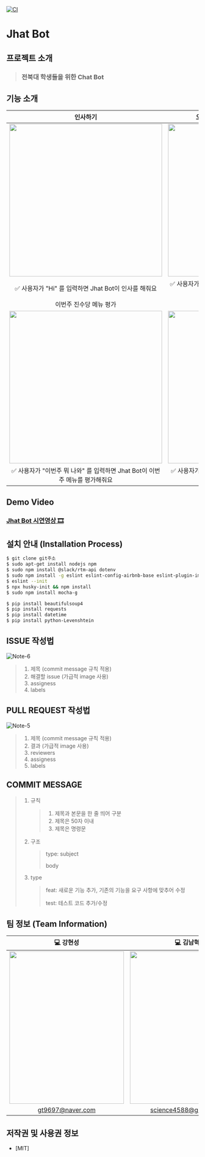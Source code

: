 [![CI](https://github.com/hyeonseongkang/OpenSource_Lecture_project/actions/workflows/feature_test.yml/badge.svg)](https://github.com/hyeonseongkang/OpenSource_Lecture_project/actions/workflows/feature_test.yml)

# Jhat Bot

## 프로젝트 소개

> ### 전북대 학생들을 위한 <b>Chat Bot</b>

## 기능 소개
| 인사하기 | 오늘 진수당 중식 메뉴 안내 및 평가(1)  | 오늘 진수당 중식 메뉴 안내 및 평가(2) |
|:-:|:-:|:-:|
|<img src="https://user-images.githubusercontent.com/68272971/202896729-bfc6ca65-d9f4-4f7d-94fe-7419bba13d7d.png" height=400px width=400px>|<img src="https://user-images.githubusercontent.com/68272971/202897119-0786e822-ce0b-4cb5-9f16-08161550e2ca.png" height=400px width=400px>|<img src="https://user-images.githubusercontent.com/68272971/202896801-7f858fce-9066-45c4-8f73-1a55eed8240c.png" height=400px width=400px>|
| ✅ 사용자가 "Hi" 를 입력하면 Jhat Bot이 인사를 해줘요 | ✅ 사용자가 "오늘 밥 뭐야" 를 입력하면 Jhat Bot이 진수당 중식 메뉴를 알려줘요  | ✅ 오늘이 토, 일요일인 경우는 예외처리 됩니다 |
| 이번주 진수당 메뉴 평가 | 학과 안내  |  |
|<img src="https://user-images.githubusercontent.com/68272971/206699678-ab61bf27-5847-4f62-8126-8761ef8eeabf.png" height=400px width=400px>|<img src="https://user-images.githubusercontent.com/68272971/206699842-6a56cce9-ce6b-4a56-877d-01dd2ce5435c.png" height=400px width=400px>||
| ✅ 사용자가 "이번주 뭐 나와" 를 입력하면 Jhat Bot이 이번주 메뉴를 평가해줘요 | ✅ 사용자가 학과 이름을 입력하면 Jhat Bot이 학과 사무실 위치를 안내해줘요  |    |

## Demo Video

### [Jhat Bot 시연영상 🎞](https://youtu.be/0gSpb_W9Nyk)

## 설치 안내 (Installation Process)

```bash
$ git clone git주소
$ sudo apt-get install nodejs npm
$ sudo npm install @slack/rtm-api dotenv
$ sudo npm install -g eslint eslint-config-airbnb-base eslint-plugin-import
$ eslint --init
$ npx husky-init && npm install
$ sudo npm install mocha-g

$ pip install beautifulsoup4
$ pip install requests
$ pip install datetime
$ pip install python-Levenshtein
```

## ISSUE 작성법

![Note-6](https://user-images.githubusercontent.com/68272971/202899110-dd1c4d08-3f9c-4bf3-8e39-faa5a4749fe8.jpg)

> 1. 제목 (commit message 규칙 적용)
> 2. 해결할 issue (가급적 image 사용)
> 3. assigness
> 4. labels

## PULL REQUEST 작성법

![Note-5](https://user-images.githubusercontent.com/68272971/202899106-fdf07b16-1154-43a6-a8f3-94913732e618.jpg)

> 1. 제목 (commit message 규칙 적용)
> 2. 결과 (가급적 image 사용)
> 3. reviewers
> 4. assigness
> 5. labels

## COMMIT MESSAGE

> 1. 규칙
>    > 1. 제목과 본문을 한 줄 띄어 구분
>    > 2. 제목은 50자 이내
>    > 3. 제목은 명령문
> 2. 구조
>    > type: subject
>    >
>    > body
> 3. type
>    > feat: 새로운 기능 추가, 기존의 기능을 요구 사항에 맞추어 수정
>    >
>    > test: 테스트 코드 추가/수정

## 팀 정보 (Team Information)
| 💻 강현성 | 💻 김남혁 |
|:-:|:-:|
| <img src="https://user-images.githubusercontent.com/68272971/180025878-7d63ad80-e823-4163-bbfd-4037e416fc35.JPG" height=400px width=300px> | <img src="https://user-images.githubusercontent.com/68272971/202898820-22254f1e-682a-4a9f-b671-44ff30176af4.png" height=400px width=300px> |     |
|                                                              gt9697@naver.com                                                              |                                                           science4588@gmail.com                                                            |

## 저작권 및 사용권 정보

- [MIT]
